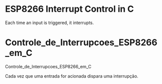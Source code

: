 # ESP8266 Interrupt Control in C

Each time an input is triggered, it interrupts.


# Controle_de_Interrupcoes_ESP8266_em_C
Controle_de_Interrupcoes_ESP8266_em_C 

Cada vez que uma entrada for acionada dispara uma interrupção.
